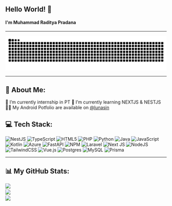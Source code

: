 ## Hello World! 🙌 
#### I'm Muhammad Raditya Pradana 

***

<img src="https://raw.githubusercontent.com/nyok26/nyok26/output/snake.svg" alt="Snake animation" />

***

<!-- ![gif coding](https://media.giphy.com/media/v1.Y2lkPTc5MGI3NjExcno4amt3ZjZ6NHZld28zczhxa2RsaTF0djZxeG0xanQ0YTc5cXVyNiZlcD12MV9naWZzX3NlYXJjaCZjdD1n/S9d8XB557e8phGLBVS/giphy.gif) -->

## 💫 About Me:
🔭 I’m currently internship in PT 
🌱 I’m currently learning NEXTJS & NESTJS
👨‍💻 My Android Potfolio are available on [@lunasin](https://lunasin.polban.studio/)

## 💻 Tech Stack:
![NestJS](https://img.shields.io/badge/nestjs-%23E0234E.svg?style=for-the-badge&logo=nestjs&logoColor=white) ![TypeScript](https://img.shields.io/badge/typescript-%23007ACC.svg?style=for-the-badge&logo=typescript&logoColor=white) ![HTML5](https://img.shields.io/badge/html5-%23E34F26.svg?style=for-the-badge&logo=html5&logoColor=white) ![PHP](https://img.shields.io/badge/php-%23777BB4.svg?style=for-the-badge&logo=php&logoColor=white) ![Python](https://img.shields.io/badge/python-3670A0?style=for-the-badge&logo=python&logoColor=ffdd54) ![Java](https://img.shields.io/badge/java-%23ED8B00.svg?style=for-the-badge&logo=openjdk&logoColor=white) ![JavaScript](https://img.shields.io/badge/javascript-%23323330.svg?style=for-the-badge&logo=javascript&logoColor=%23F7DF1E) ![Kotlin](https://img.shields.io/badge/kotlin-%237F52FF.svg?style=for-the-badge&logo=kotlin&logoColor=white) ![Azure](https://img.shields.io/badge/azure-%230072C6.svg?style=for-the-badge&logo=microsoftazure&logoColor=white) ![FastAPI](https://img.shields.io/badge/FastAPI-005571?style=for-the-badge&logo=fastapi) ![NPM](https://img.shields.io/badge/NPM-%23CB3837.svg?style=for-the-badge&logo=npm&logoColor=white) ![Laravel](https://img.shields.io/badge/laravel-%23FF2D20.svg?style=for-the-badge&logo=laravel&logoColor=white) ![Next JS](https://img.shields.io/badge/Next-black?style=for-the-badge&logo=next.js&logoColor=white) ![NodeJS](https://img.shields.io/badge/node.js-6DA55F?style=for-the-badge&logo=node.js&logoColor=white) ![TailwindCSS](https://img.shields.io/badge/tailwindcss-%2338B2AC.svg?style=for-the-badge&logo=tailwind-css&logoColor=white) ![Vue.js](https://img.shields.io/badge/vue.js-%2335495e.svg?style=for-the-badge&logo=vuedotjs&logoColor=%234FC08D) ![Postgres](https://img.shields.io/badge/postgres-%23316192.svg?style=for-the-badge&logo=postgresql&logoColor=white) ![MySQL](https://img.shields.io/badge/mysql-4479A1.svg?style=for-the-badge&logo=mysql&logoColor=white) ![Prisma](https://img.shields.io/badge/Prisma-3982CE?style=for-the-badge&logo=Prisma&logoColor=white)

***

## 📊 My GitHub Stats:
![](https://github-readme-stats.vercel.app/api?username=nyok26&theme=vue-dark&hide_border=false&include_all_commits=true&count_private=true)<br/>
![](https://nirzak-streak-stats.vercel.app/?user=nyok26&theme=vue-dark&hide_border=false)<br/>
![](https://github-readme-stats.vercel.app/api/top-langs/?username=nyok26&theme=vue-dark&hide_border=false&include_all_commits=true&count_private=true&layout=compact)

